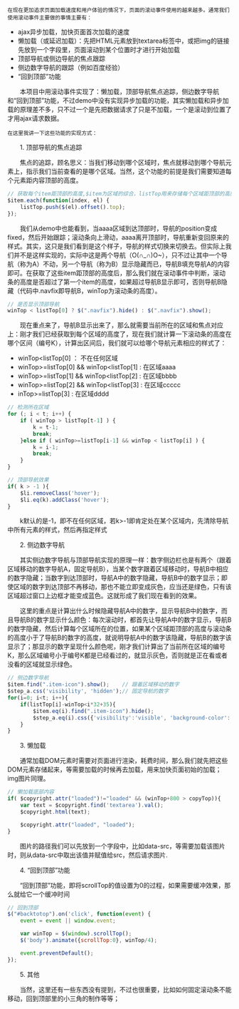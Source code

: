     在现在更加追求页面加载速度和用户体验的情况下，页面的滚动事件使用的越来越多。通常我们使用滚动事件主要做的事情主要有：

* ajax异步加载，加快页面首次加载的速度
* 懒加载（或延迟加载）：先把HTML元素放到textarea标签中，或把img的链接先放到一个字段里，页面滚动到某个位置时才进行开始加载
* 顶部导航或侧边导航的焦点跟踪
* 侧边数字导航的跟踪（例如百度经验）
* “回到顶部”功能
 

 　　本项目中用滚动事件实现了：懒加载，顶部导航焦点追踪，侧边数字导航和“回到顶部”功能，不过demo中没有实现异步加载的功能，其实懒加载和异步加载的原理差不多，只不过一个是先把数据请求了只是不加载，一个是滚动到位置了才用ajax请求数据。

    在这里我讲一下这些功能的实现方式：

　　1. 顶部导航的焦点追踪

　　焦点的追踪，顾名思义：当我们移动到哪个区域时，焦点就移动到哪个导航元素上，指示我们当前查看的是哪个区域。当然，这个功能的前提是我们需要知道每个元素距内容顶部的高度。
```javascript
// 获取每个item距顶部的高度,$item为区域的综合，listTop用来存储每个区域距顶部的高度
$item.each(function(index, el) {
    listTop.push($(el).offset().top);
});
```

　　我们从demo中也能看到，当aaaa区域到达顶部时，导航的position变成fixed，然后开始跟踪；滚动条向上滑动，aaaa离开顶部时，导航重新变回原来的样式。其实，这只是我们看到是这个样子，导航的样式切换来切换去。但实际上我们并不是这样实现的，实际中这是两个导航（O(∩_∩)O~），只不过让其中一个导航（称为A）不动，另一个导航（称为B）显示隐藏而已，导航B填充导航A的内容即可。在获取了这些item距顶部的高度后，那么我们就在滚动事件中判断，滚动条的高度是否超过了第一个item的高度，如果超过导航B显示即可，否则导航B隐藏（代码中.navfix即导航B，winTop为滚动条的高度）。
```javascript
// 是否显示顶部导航
winTop < listTop[0] ? $(".navfix").hide() : $(".navfix").show();
```

　　现在重点来了，导航B显示出来了，那么就需要当前所在的区域和焦点对应上：刚才我们已经获取到每个区域的高度了，现在我们就计算一下滚动条的高度在哪个区间（编号K），计算出区间后，我们就可以给哪个导航元素相应的样式了：

* winTop<listTop[0]  ： 不在任何区域
* winTop>=listTop[0] && winTop<listTop[1] : 在区域aaaa
* winTop>=listTop[1] && winTop<listTop[2] : 在区域bbbb
* winTop>=listTop[2] && winTop<listTop[3] : 在区域ccccc
* inTop>=listTop[3] : 在区域dddd

```javascript
// 检测所在区域
for (; i < t; i++) {
    if ( winTop > listTop[t-1] ) {
        k = t-1;
        break;
    }else if ( winTop>=listTop[i-1] && winTop < listTop[i] ) {
        k = i-1;
        break;
    }
}

// 顶部导航效果
if( k > -1 ){
    $li.removeClass('hover');
    $li.eq(k).addClass('hover');
}
```

　　k默认的是-1，即不在任何区域，若k>-1即肯定处在某个区域内，先清除导航中所有元素的样式，然后再指定样式

 

　　2. 侧边数字导航

　　其实侧边数字导航与顶部导航实现的原理一样：数字侧边栏也是有两个（跟着区域移动的数字导航A，固定导航B），当某个数字跟着区域移动时，导航B中相应的数字隐藏；当数字到达顶部时，导航A中的数字隐藏，导航B中的数字显示；即使区域的数字到达顶部不再移动，那也不能立即变成灰色，应当还是绿色，只有该区域超过窗口上边框才能变成蓝色。这就形成了我们现在看到的效果。

　　这里的重点是计算出什么时候隐藏导航A中的数字，显示导航B中的数字，而且导航B的数字显示什么颜色：每次滚动时，都首先让导航A中的数字显示，导航B的数字隐藏，然后计算每个区域所在的位置，如果某个区域距顶部的高度与滚动条的高度小于了导航B的数字的高度，就说明导航A中的数字该隐藏，导航B的数字该显示了；那显示的数字呈现什么颜色呢，刚才我们计算出了当前所在区域的编号K，那么区域编号小于编号K都是已经看过的，就显示灰色，否则就是正在看或者没看的区域就显示绿色。
```javascript
// 侧边数字导航
$item.find(".item-icon").show();    // 跟着区域移动的数字
$step_a.css('visibility', 'hidden');// 固定导航的数字
for(i=0; i<t; i++){
    if(listTop[i]-winTop<i*32+35){
        $item.eq(i).find(".item-icon").hide();
        $step_a.eq(i).css({'visibility':'visible', 'background-color': (i<k?'#888':'#008B00') });
    }
}
```

　　3. 懒加载

　　通常加载DOM元素时需要对页面进行渲染，耗费时间，那么我们就先把这些DOM元素存储起来，等需要加载的时候再去加载，用来加快页面初始的加载；img图片同理。
```javascript
// 懒加载底部内容
if( $copyright.attr("loaded")!="loaded" && (winTop+800 > copyTop)){
    var text = $copyright.find('textarea').val();
    $copyright.html(text);

    $copyright.attr("loaded", "loaded");
}
``` 

 

　　图片的路径我们可以先放到一个字段中，比如data-src，等需要加载该图片时，则从data-src中取出该值并赋值给src，然后请求图片.

 

　　4. “回到顶部”功能

　　“回到顶部”功能，即将scrollTop的值设置为0的过程，如果需要缓冲效果，那么就给它一个缓冲时间
```javascript
// 回到顶部
$("#backtotop").on('click', function(event) {
    event = event || window.event;

    var winTop = $(window).scrollTop();
    $('body').animate({scrollTop:0}, winTop/4);

    event.preventDefault();
});
``` 

　　5. 其他

　　当然，这里还有一些东西没有提到，不过也很重要，比如如何固定滚动条不能移动，回到顶部里的小三角的制作等等；
